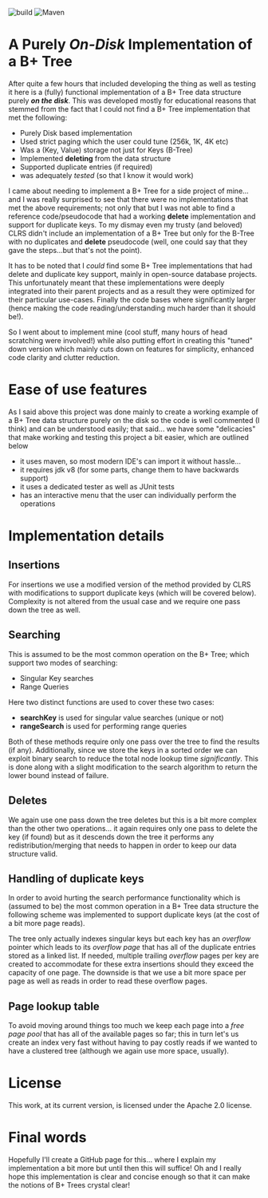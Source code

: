 ![build](https://travis-ci.org/andylamp/BPlusTree.svg?branch=master)
![Maven](https://github.com/andylamp/BPlusTree/workflows/Java%20CI/badge.svg)


# A Purely *On-Disk*  Implementation of a B+ Tree


After quite a few hours that included developing the thing as well as testing it here is
a (fully) functional implementation of a B+ Tree data structure purely ***on the disk***. 
This was developed mostly for educational reasons that stemmed from the fact that I could not
 find a B+ Tree implementation that met the following:
 
 * Purely Disk based implementation
 * Used strict paging which the user could tune (256k, 1K, 4K etc)
 * Was a (Key, Value) storage not just for Keys (B-Tree)
 * Implemented **deleting** from the data structure
 * Supported duplicate entries (if required)
 * was adequately *tested* (so that I know it would work)
 
I came about needing to implement a B+ Tree for a side project of mine... and I was really
surprised to see that there were no implementations that met the above requirements; not only
that but I was not able to find a reference code/pseudocode that had a working **delete**
implementation and support for duplicate keys. To my dismay even my trusty (and beloved) 
CLRS didn't include an implementation of a B+ Tree but only for the B-Tree with no duplicates 
and **delete** pseudocode (well, one could say that they gave the steps...but that's 
not the point).

It has to be noted that I *could* find some B+ Tree implementations that had delete and duplicate
 key support, mainly in open-source database projects. This unfortunately meant that these
 implementations  were deeply integrated into their parent projects and as a result they were
 optimized for their particular use-cases. Finally the code bases where significantly larger
 (hence making the code reading/understanding much harder than it should be!).

So I went about to implement mine (cool stuff, many hours of head scratching were involved!) 
while also putting effort in creating this "tuned" down version which mainly cuts down on 
features for simplicity, enhanced code clarity and clutter reduction.


# Ease of use features
  
  
 As I said above this project was done mainly to create a working example of a B+ Tree data
 structure purely on the disk so the code is well commented (I think) and can be understood
 easily; that said... we have some "delicacies" that make working and testing this project
 a bit easier, which are outlined below
 
 * it uses maven, so most modern IDE's can import it without hassle...
 * it requires jdk v8 (for some parts, change them to have backwards support)
 * it uses a dedicated tester as well as JUnit tests
 * has an interactive menu that the user can individually perform the operations
 
 
# Implementation details

## Insertions

For insertions we use a modified version of the method provided by CLRS with modifications to
support duplicate keys (which will be covered below). Complexity is not altered from the
usual case and we require one pass down the tree as well.

## Searching

This is assumed to be the most common operation on the B+ Tree; which support two modes of
searching:

* Singular Key searches
* Range Queries

Here two distinct functions are used to cover these two cases:

* **searchKey** is used for singular value searches (unique or not)
* **rangeSearch** is used for performing range queries

Both of these methods require only one pass over the tree to find the results (if any). Additionally, since
we store the keys in a sorted order we can exploit binary search to reduce the total node lookup time *significantly*.
This is done along with a slight modification to the search algorithm to return the lower bound instead of failure.

## Deletes

We again use one pass down the tree deletes but this is a bit more complex than the other
two operations... it again requires only one pass to delete the key (if found) but as it
descends down the tree it performs any redistribution/merging that needs to happen in 
order to keep our data structure valid.

## Handling of duplicate keys

In order to avoid hurting the search performance functionality which is (assumed to be) 
the most common operation in a B+ Tree data structure the following scheme was 
implemented to support duplicate keys (at the cost of a bit more page reads). 

The tree only actually indexes singular keys but each key has an *overflow* pointer 
which leads to its *overflow page* that has all of the duplicate entries stored as a 
linked list. If needed, multiple trailing *overflow* pages per key are created to 
accommodate for these extra insertions should they exceed the capacity of one page. 
The downside is that we use a bit more space per page as well as reads in order to 
read these overflow pages.

## Page lookup table

To avoid moving around things too much we keep each page into a *free page pool* that has
all of the available pages so far; this in turn let's us create an index very fast
without having to pay costly reads if we wanted to have a clustered tree (although
we again use more space, usually).

# License

This work, at its current version, is licensed under the Apache 2.0 license.

# Final words

Hopefully I'll create a GitHub page for this... where I explain my implementation a bit 
more but until then this will suffice! Oh and I really hope this implementation is clear
 and concise enough so that it can make the notions of B+ Trees crystal clear!
